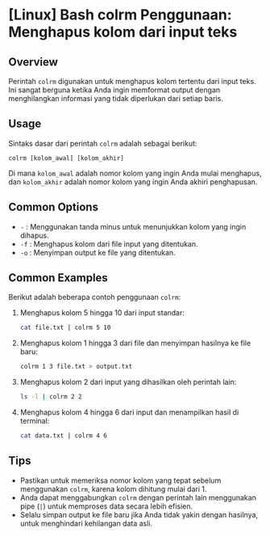 # [Linux] Bash colrm Penggunaan: Menghapus kolom dari input teks

## Overview
Perintah `colrm` digunakan untuk menghapus kolom tertentu dari input teks. Ini sangat berguna ketika Anda ingin memformat output dengan menghilangkan informasi yang tidak diperlukan dari setiap baris.

## Usage
Sintaks dasar dari perintah `colrm` adalah sebagai berikut:

```
colrm [kolom_awal] [kolom_akhir]
```

Di mana `kolom_awal` adalah nomor kolom yang ingin Anda mulai menghapus, dan `kolom_akhir` adalah nomor kolom yang ingin Anda akhiri penghapusan.

## Common Options
- `-` : Menggunakan tanda minus untuk menunjukkan kolom yang ingin dihapus.
- `-f` : Menghapus kolom dari file input yang ditentukan.
- `-o` : Menyimpan output ke file yang ditentukan.

## Common Examples
Berikut adalah beberapa contoh penggunaan `colrm`:

1. Menghapus kolom 5 hingga 10 dari input standar:
   ```bash
   cat file.txt | colrm 5 10
   ```

2. Menghapus kolom 1 hingga 3 dari file dan menyimpan hasilnya ke file baru:
   ```bash
   colrm 1 3 file.txt > output.txt
   ```

3. Menghapus kolom 2 dari input yang dihasilkan oleh perintah lain:
   ```bash
   ls -l | colrm 2 2
   ```

4. Menghapus kolom 4 hingga 6 dari input dan menampilkan hasil di terminal:
   ```bash
   cat data.txt | colrm 4 6
   ```

## Tips
- Pastikan untuk memeriksa nomor kolom yang tepat sebelum menggunakan `colrm`, karena kolom dihitung mulai dari 1.
- Anda dapat menggabungkan `colrm` dengan perintah lain menggunakan pipe (`|`) untuk memproses data secara lebih efisien.
- Selalu simpan output ke file baru jika Anda tidak yakin dengan hasilnya, untuk menghindari kehilangan data asli.